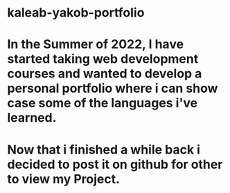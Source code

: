 # kaleab-yakob-portfolio

# In the Summer of 2022, I have started taking web development courses and wanted to develop a personal portfolio where i can show case some of the languages i've learned.
# Now that i finished a while back i decided to post it on github for other to view my Project.
